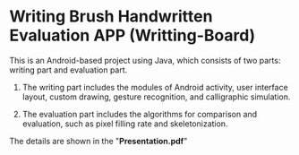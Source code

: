 # Writing Brush Handwritten Evaluation APP (Writting-Board)

This is an Android-based project using Java, which consists of two parts: writing part and evaluation part.

1. The writing part includes the modules of Android activity, user interface layout, custom drawing, gesture recognition, and calligraphic simulation.

2. The evaluation part includes the algorithms for comparison and evaluation, such as pixel filling rate and skeletonization.

The details are shown in the "**Presentation.pdf**"
